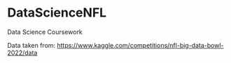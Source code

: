 # DataScienceNFL
Data Science Coursework

Data taken from: https://www.kaggle.com/competitions/nfl-big-data-bowl-2022/data
